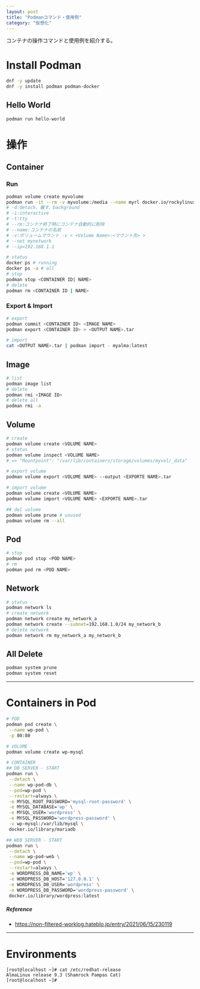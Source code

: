 ```yaml
---
layout: post
title: "Podmanコマンド・使用例"
category: "仮想化"
---
```


コンテナの操作コマンドと使用例を紹介する。

# Install Podman

```sh
dnf -y update
dnf -y install podman podman-docker
```

## Hello World

```sh
podman run hello-world
```

# 操作

## Container

### Run

```sh
podman volume create myvolume
podman run -it --rm -v myvolume:/media --name myrl docker.io/rockylinux/rockylinux:9 /bin/bash
# -d:detach、離す、background
# -i:interactive
# -t:tty
# --rm:コンテナ終了時にコンテナ自動的に削除
# --name:コンテナの名前
# -v:ボリュームマウント -v < <Volume Name>:<マウント先> >
# --net mynetwork
# --ip=192.168.1.1
```

```sh
# status
docker ps # running
docker ps -a # all
# stop
podman stop <CONTAINER ID| NAME>
# delete
podman rm <CONTAINER ID | NAME>
```

### Export & Import

```sh
# export
podman commit <CONTAINER ID> <IMAGE NAME>
podman export <CONTAINER ID> > <OUTPUT NAME>.tar

# import
cat <OUTPUT NAME>.tar | podman import - myalma:latest
```

## Image

```sh
# list
podman image list
# delete
podman rmi <IMAGE ID>
# delete all
podman rmi -a
```

## Volume

```sh
# create
podman volume create <VOLUME NAME>
# status
podman volume inspect <VOLUME NAME>
# => "Mountpoint": "/var/lib/containers/storage/volumes/myvol/_data"

# export volume
podman volume export <VOLUME NAME> --output <EXPORTE NAME>.tar

# import volume
podman volume create <VOLUME NAME>
podman volume import <VOLUME NAME> <EXPORTE NAME>.tar

## del volume
podman volume prune # unused
podman volume rm --all
```

## Pod

```sh
# stop
podman pod stop <POD NAME>
# rm
podman pod rm <POD NAME>
```

## Network

```sh
# status
podman network ls
# create network
podman network create my_network_a
podman network create --subnet=192.168.1.0/24 my_network_b
# delete network
podman network rm my_network_a my_network_b
```

## All Delete

```sh
podman system prune
podman system reset
```

---

# Containers in Pod

```sh
# POD
podman pod create \
 --name wp-pod \
 -p 80:80

# VOLUME
podman volume create wp-mysql

# CONTAINER
## DB SERVER - START
podman run \
 --detach \
 --name wp-pod-db \
 --pod=wp-pod \
 --restart=always \
 -e MYSQL_ROOT_PASSWORD='mysql-root-password' \
 -e MYSQL_DATABASE='wp' \
 -e MYSQL_USER='wordpress' \
 -e MYSQL_PASSWORD='wordpress-password' \
 -v wp-mysql:/var/lib/mysql \
 docker.io/library/mariadb

## WEB SERVER - START
podman run \
 --detach \
 --name wp-pod-web \
 --pod=wp-pod \
 --restart=always \
 -e WORDPRESS_DB_NAME='wp' \
 -e WORDPRESS_DB_HOST='127.0.0.1' \
 -e WORDPRESS_DB_USER='wordpress' \
 -e WORDPRESS_DB_PASSWORD='wordpress-password' \
 docker.io/library/wordpress:latest
```

##### Reference

- <https://non-filtered-worklog.hateblo.jp/entry/2021/06/15/230119>

---

# Environments

```
[root@localhost ~]# cat /etc/redhat-release 
AlmaLinux release 9.3 (Shamrock Pampas Cat)
[root@localhost ~]#
```
